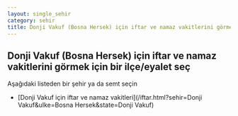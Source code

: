 ```yaml
---
layout: single_sehir
category: sehir
title: Donji Vakuf (Bosna Hersek) için iftar ve namaz vakitlerini görmek için bir ilçe/eyalet seç
---
```



## Donji Vakuf (Bosna Hersek) için iftar ve namaz vakitlerini görmek için bir ilçe/eyalet seç

Aşağıdaki listeden bir şehir ya da semt seçin


* [Donji Vakuf için iftar ve namaz vakitleri](/iftar.html?sehir=Donji Vakuf&ulke=Bosna Hersek&state=Donji Vakuf)
